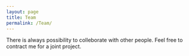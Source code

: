 ```yaml
---
layout: page
title: Team
permalink: /Team/
---
```

There is always possibility to colleborate with other people. Feel free to contract me for a joint project.
